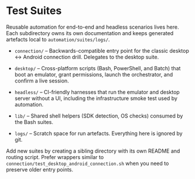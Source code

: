 # Test Suites

Reusable automation for end-to-end and headless scenarios lives here. Each
subdirectory owns its own documentation and keeps generated artefacts local to
`automation/suites/logs/`.

- `connection/` – Backwards-compatible entry point for the classic desktop ↔
  Android connection drill. Delegates to the desktop suite.

- `desktop/` – Cross-platform scripts (Bash, PowerShell, and Batch) that boot an
  emulator, grant permissions, launch the orchestrator, and confirm a live
  session.

- `headless/` – CI-friendly harnesses that run the emulator and desktop server
  without a UI, including the infrastructure smoke test used by automation.

- `lib/` – Shared shell helpers (SDK detection, OS checks) consumed by the Bash
  suites.

- `logs/` – Scratch space for run artefacts. Everything here is ignored by git.

Add new suites by creating a sibling directory with its own README and routing
script. Prefer wrappers similar to
`connection/test_desktop_android_connection.sh` when you need to preserve older
entry points.
